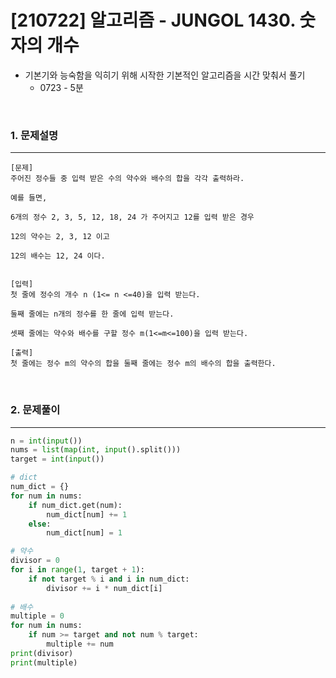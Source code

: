 # [210722] 알고리즘 - JUNGOL 1430. 숫자의 개수

- 기본기와 능숙함을 익히기 위해 시작한 기본적인 알고리즘을 시간 맞춰서 풀기
  - 0723 - 5분

<br>

### 1. 문제설명

---

```
[문제]
주어진 정수들 중 입력 받은 수의 약수와 배수의 합을 각각 출력하라.

예를 들면,

6개의 정수 2, 3, 5, 12, 18, 24 가 주어지고 12를 입력 받은 경우 

12의 약수는 2, 3, 12 이고

12의 배수는 12, 24 이다.


[입력]
첫 줄에 정수의 개수 n (1<= n <=40)을 입력 받는다.

둘째 줄에는 n개의 정수를 한 줄에 입력 받는다. 

셋째 줄에는 약수와 배수를 구할 정수 m(1<=m<=100)을 입력 받는다.

[출력]
첫 줄에는 정수 m의 약수의 합을 둘째 줄에는 정수 m의 배수의 합을 출력한다.
```


<br>



### 2. 문제풀이

---

```python
n = int(input())
nums = list(map(int, input().split()))
target = int(input())

# dict
num_dict = {}
for num in nums:
    if num_dict.get(num):
        num_dict[num] += 1
    else:
        num_dict[num] = 1

# 약수
divisor = 0
for i in range(1, target + 1):
    if not target % i and i in num_dict:
        divisor += i * num_dict[i]
    
# 배수
multiple = 0
for num in nums:
    if num >= target and not num % target:
        multiple += num
print(divisor)
print(multiple)
```

